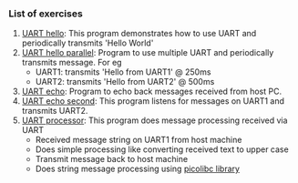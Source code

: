 ### List of exercises
1. [UART hello](ex-5-1-uart-hello): This program demonstrates how to use UART and periodically transmits 'Hello World'
2. [UART hello parallel](ex-5-2-uart-hello-parallel): Program to use multiple UART and periodically transmits message. For eg
   - UART1: transmits 'Hello from UART1' @ 250ms
   - UART2: transmits 'Hello from UART2' @ 500ms
3. [UART echo](ex-5-3-uart-echo): Program to echo back messages received from host PC.
4. [UART echo second](ex-5-4-uart-echo-second): This program listens for messages on UART1 and transmits UART2.
5. [UART processor](ex-5-5-uart-processor): This program does message processing received via UART
   - Received message string on UART1 from host machine
   - Does simple processing like converting received text to upper case
   - Transmit message back to host machine
   - Does string message processing using [picolibc library](https://github.com/picolibc/picolibc)